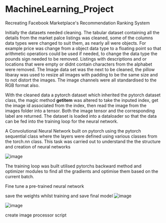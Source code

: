 # MachineLearning_Project
Recreating Facebook Marketplace's Recommendation Ranking System

Initially the datasets needed cleaning. The tabular dataset containing all the details from the market palce listings was cleaned, some of the columns data types were changed to suit them, as nearly all were objects. For example price was change from a object data type to a floating point so that arithmetic operatiors could be used if needed, to change the data type the pounds sign needed to be removed. Listings with descriptions and or locations that were empty or didnt contain characters from the alphabet were removed. 
The Image data set was the next to be cleaned, the pillow libaray was used to resize all images with padding to be the same size and to not distort the images. The image channels were all standardised to the RGB format also.

With the cleaned data a pytorch dataset which inherited the pytorch dataset class, the magic method __getitem__ was altered to take the inputed index, get the image id associated from the index, then read the image from the images folder into a tensor. Both the image tensor and the corresponding label are returned. The dataset is loaded into a dataloader so that the data can be fed into the training loop for the neural network.

A Convolutional Neural Network built on pytorch using the pytorch sequential class where the layers were defined using various classes from the torch.nn class. This task was carried out to understand the the structure and creation of neural networks

![image](https://user-images.githubusercontent.com/111798251/201718931-3234b9d5-da9c-4db7-b0ab-f9864bdc04bc.png)

The training loop was built utilised pytorchs backward method and optimizer modules to find all the gradients and optimise them based on the current batch.

Fine tune a pre-trained neural network

save the weights whilst training and save final model
![image](https://user-images.githubusercontent.com/111798251/201707502-e9aaec78-72d4-4ee4-a0d3-77f49759d635.png)


![image](https://user-images.githubusercontent.com/111798251/201707618-bda4e64f-ecd6-45f8-bb51-4dee7629689c.png)

create image processor script 
